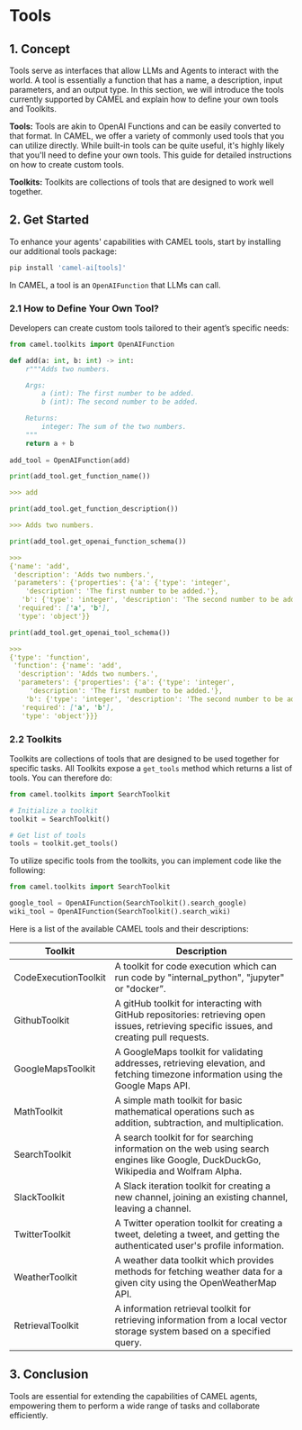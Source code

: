 # Tools

## 1. Concept
Tools serve as interfaces that allow LLMs and Agents to interact with the world. A tool is essentially a function that has a name, a description, input parameters, and an output type. In this section, we will introduce the tools currently supported by CAMEL and explain how to define your own tools and Toolkits.

**Tools:** Tools are akin to OpenAI Functions and can be easily converted to that format. In CAMEL, we offer a variety of commonly used tools that you can utilize directly. While built-in tools can be quite useful, it's highly likely that you'll need to define your own tools. This guide for detailed instructions on how to create custom tools.

**Toolkits:** Toolkits are collections of tools that are designed to work well together. 

## 2. Get Started

To enhance your agents' capabilities with CAMEL tools, start by installing our additional tools package:
```sh
pip install 'camel-ai[tools]'
```

In CAMEL, a tool is an `OpenAIFunction` that LLMs can call.


### 2.1 How to Define Your Own Tool?

Developers can create custom tools tailored to their agent’s specific needs:

```python
from camel.toolkits import OpenAIFunction

def add(a: int, b: int) -> int:
    r"""Adds two numbers.

    Args:
        a (int): The first number to be added.
        b (int): The second number to be added.

    Returns:
        integer: The sum of the two numbers.
    """
    return a + b
    
add_tool = OpenAIFunction(add)
```

```python
print(add_tool.get_function_name())
```

```markdown
>>> add
```

```python
print(add_tool.get_function_description())
```

```markdown
>>> Adds two numbers.
```

```python
print(add_tool.get_openai_function_schema())
```

```markdown
>>> 
{'name': 'add',
 'description': 'Adds two numbers.',
 'parameters': {'properties': {'a': {'type': 'integer',
    'description': 'The first number to be added.'},
   'b': {'type': 'integer', 'description': 'The second number to be added.'}},
  'required': ['a', 'b'],
  'type': 'object'}}
```

```python
print(add_tool.get_openai_tool_schema())
```

```markdown
>>> 
{'type': 'function',
 'function': {'name': 'add',
  'description': 'Adds two numbers.',
  'parameters': {'properties': {'a': {'type': 'integer',
     'description': 'The first number to be added.'},
    'b': {'type': 'integer', 'description': 'The second number to be added.'}},
   'required': ['a', 'b'],
   'type': 'object'}}}
```

### 2.2 Toolkits

Toolkits are collections of tools that are designed to be used together for specific tasks. All Toolkits expose a `get_tools` method which returns a list of tools. You can therefore do:

```python
from camel.toolkits import SearchToolkit

# Initialize a toolkit
toolkit = SearchToolkit()

# Get list of tools
tools = toolkit.get_tools()
```

To utilize specific tools from the toolkits, you can implement code like the following:

```python
from camel.toolkits import SearchToolkit

google_tool = OpenAIFunction(SearchToolkit().search_google)
wiki_tool = OpenAIFunction(SearchToolkit().search_wiki)
```

Here is a list of the available CAMEL tools and their descriptions:

| Toolkit | Description |
| ----- | ----- |
| CodeExecutionToolkit | A toolkit for code execution which can run code by "internal_python", "jupyter" or "docker”. | 
| GithubToolkit | A gitHub toolkit for interacting with GitHub repositories: retrieving open issues, retrieving specific issues, and creating pull requests. | 
| GoogleMapsToolkit  | A GoogleMaps toolkit for validating addresses, retrieving elevation, and fetching timezone information using the Google Maps API. | 
| MathToolkit | A simple math toolkit for basic mathematical operations such as addition, subtraction, and multiplication. |
| SearchToolkit | A search toolkit for for searching information on the web using search engines like Google, DuckDuckGo, Wikipedia and Wolfram Alpha. | 
| SlackToolkit | A Slack iteration toolkit for creating a new channel, joining an existing channel, leaving a channel. | 
| TwitterToolkit | A Twitter operation toolkit for creating a tweet, deleting a tweet, and getting the authenticated user's profile information. | 
| WeatherToolkit | A weather data toolkit which provides methods for fetching weather data for a given city using the OpenWeatherMap API. | 
| RetrievalToolkit | A information retrieval toolkit for retrieving information from a local vector storage system based on a specified query. | 


## 3. Conclusion

Tools are essential for extending the capabilities of CAMEL agents, empowering them to perform a wide range of tasks and collaborate efficiently.
